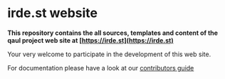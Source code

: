 # irde.st website

**This repository contains the all sources, templates and content of
the qaul project web site at [https://irde.st](https://irde.st)**

Your very welcome to participate in the development of this web site.

For documentation please have a look at our [contributors
guide](https://docs.irde.st/web-site/_intro.html)

